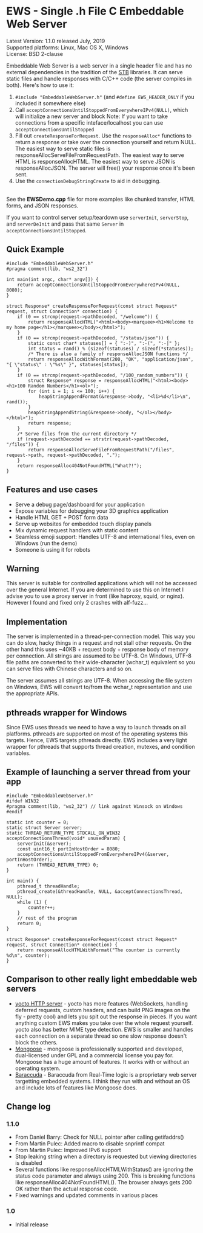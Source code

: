 # EWS - Single .h File C Embeddable Web Server #
Latest Version: 1.1.0 released July, 2019<br>
Supported platforms: Linux, Mac OS X, Windows<br>
License: BSD 2-clause<br>

Embeddable Web Server is a web server in a single header file and has no external dependencies in the tradition of the [STB](https://github.com/nothings/stb) libraries. It can serve static files and handle responses with C/C++ code (the server compiles in both). Here's how to use it:<br>
1. `#include "EmbeddableWebServer.h"` (and `#define EWS_HEADER_ONLY` if you included it somewhere else)<br>
2. Call `acceptConnectionsUntilStoppedFromEverywhereIPv4(NULL)`, which will initialize a new server and block
Note: If you want to take connections from a specific inteface/localhost you can use `acceptConnectionsUntilStopped`<br>
3. Fill out `createResponseForRequest`. Use the `responseAlloc*` functions to return a response or take over the connection
yourself and return NULL. The easiest way to serve static files is responseAllocServeFileFromRequestPath. The easiest 
way to serve HTML is responseAllocHTML. The easiest way to serve JSON is responseAllocJSON. The server will free() your
response once it's been sent.
4. Use the `connectionDebugStringCreate` to aid in debugging.

<br>See the <b>EWSDemo.cpp</b> file for more examples like chunked transfer, HTML forms, and JSON responses. 

If you want to control server setup/teardown use `serverInit`, `serverStop`, and `serverDeInit` and pass that same `Server` in `acceptConnectionsUntilStopped`.

## Quick Example ##
	#include "EmbeddableWebServer.h"
	#pragma comment(lib, "ws2_32")

	int main(int argc, char* argv[]) {
		return acceptConnectionsUntilStoppedFromEverywhereIPv4(NULL, 8080);
	}

	struct Response* createResponseForRequest(const struct Request* request, struct Connection* connection) {
		if (0 == strcmp(request->pathDecoded, "/welcome")) {
			return responseAllocHTML("<html><body><marquee><h1>Welcome to my home page</h1></marquee></body></html>");
		}
		if (0 == strcmp(request->pathDecoded, "/status/json")) {
			static const char* statuses[] = { ":-)", ":-(", ":-|" };
			int status = rand() % (sizeof(statuses) / sizeof(*statuses));
			/* There is also a family of responseAllocJSON functions */
			return responseAllocWithFormat(200, "OK", "application/json", "{ \"status\" : \"%s\" }", statuses[status]);
		}
		if (0 == strcmp(request->pathDecoded, "/100_random_numbers")) {
			struct Response* response = responseAllocHTML("<html><body><h1>100 Random Numbers</h1><ol>");
			for (int i = 1; i <= 100; i++) {
				heapStringAppendFormat(&response->body, "<li>%d</li>\n", rand());
			}
			heapStringAppendString(&response->body, "</ol></body></html>");
			return response;
		}
		/* Serve files from the current directory */
		if (request->pathDecoded == strstr(request->pathDecoded, "/files")) {
			return responseAllocServeFileFromRequestPath("/files", request->path, request->pathDecoded, ".");
		}
		return responseAlloc404NotFoundHTML("What?!");
	}

## Features and use cases ##
 * Serve a debug page/dashboard for your application 
 * Expose variables for debugging your 3D graphics application
 * Handle HTML GET + POST form data
 * Serve up websites for embedded touch display panels
 * Mix dynamic request handlers with static content
 * Seamless emoji support: Handles UTF-8 and international files, even on Windows (run the demo)
 * Someone is using it for robots

## Warning ##
This server is suitable for controlled applications which will not be accessed over the general Internet. If you are determined to use this on Internet I advise you to use a proxy server in front (like haproxy, squid, or nginx). However I found and fixed only 2 crashes with alf-fuzz...

## Implementation ##
The server is implemented in a thread-per-connection model. This way you can do slow, hacky things in a request and not stall other requests. On the other hand this uses ~40KB + request body + response body of memory per connection. All strings are assumed to be UTF-8. On Windows, UTF-8 file paths are converted to their wide-character (wchar_t) equivalent so you can serve files with Chinese characters and so on.

The server assumes all strings are UTF-8. When accessing the file system on Windows, EWS will convert to/from the wchar_t representation and use the appropriate APIs.

## pthreads wrapper for Windows ##
Since EWS uses threads we need to have a way to launch threads on all platforms. pthreads are supported on most of the operating systems this targets. Hence, EWS targets pthreads directly. EWS includes a very light wrapper for pthreads that supports thread creation, mutexes, and condition variables.

## Example of launching a server thread from your app ##
    #include "EmbeddableWebServer.h"
    #ifdef WIN32
    #pragma comment(lib, "ws2_32") // link against Winsock on Windows
    #endif

    static int counter = 0;
    static struct Server server;
    static THREAD_RETURN_TYPE STDCALL_ON_WIN32 acceptConnectionsThread(void* unusedParam) {
        serverInit(&server);
        const uint16_t portInHostOrder = 8080;
        acceptConnectionsUntilStoppedFromEverywhereIPv4(&server, portInHostOrder);
        return (THREAD_RETURN_TYPE) 0;
    }

    int main() {
        pthread_t threadHandle;
        pthread_create(&threadHandle, NULL, &acceptConnectionsThread, NULL);
        while (1) {
            counter++;
        }
        // rest of the program
        return 0;
    }
    
    struct Response* createResponseForRequest(const struct Request* request, struct Connection* connection) {
        return responseAllocHTMLWithFormat("The counter is currently %d\n", counter);
    }

## Comparison to other really light embeddable web servers ##
* [yocto HTTP server](https://github.com/tom-seddon/yhs) - yocto has more features (WebSockets, handling deferred requests, custom headers, and can build PNG images on the fly - pretty cool) and lets you spit out the response in pieces. If you want anything custom EWS makes you take over the whole request yourself. yocto also has better MIME type detection. EWS is smaller and handles each connection on a separate thread so one slow response doesn't block the others.
* [Mongoose](https://github.com/cesanta/mongoose) - mongoose is professionally supported and developed, dual-licensed under GPL and a commercial license you pay for. Mongoose has a huge amount of features. It works with or without an operating system.
* [Baraccuda](https://realtimelogic.com/products/barracuda-application-server/) - Baraccuda from Real-Time logic is a proprietary web server targetting embedded systems. I think they run with and without an OS and include lots of features like Mongoose does.

## Change log ##
### 1.1.0 ###
* From Daniel Barry: Check for NULL pointer after calling getifaddrs()
* From Martin Pulec: Added macro to disable snprintf compat
* From Martin Pulec: Improved IPv6 support
* Stop leaking string when a directory is requested but viewing directories is disabled
* Several functions like responseAllocHTMLWithStatus() are ignoring the status code parameter and always using 200. This is breaking functions like responseAlloc404NotFoundHTML(). The browser always gets 200 OK rather than the actual response code.
* Fixed warnings and updated comments in various places

### 1.0 ###
* Initial release
